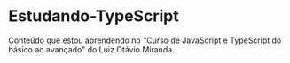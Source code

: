 # Estudando-TypeScript
Conteúdo que estou aprendendo no "Curso de JavaScript e TypeScript do básico ao avançado" do Luiz Otávio Miranda.
